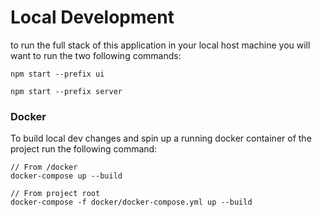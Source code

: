 # Local Development

to run the full stack of this application in your local host machine you will want to run the two following commands:
```
npm start --prefix ui
```
```
npm start --prefix server
```

### Docker
To build local dev changes and spin up a running docker container of the project run the following command:
```
// From /docker
docker-compose up --build
```
```
// From project root
docker-compose -f docker/docker-compose.yml up --build
```